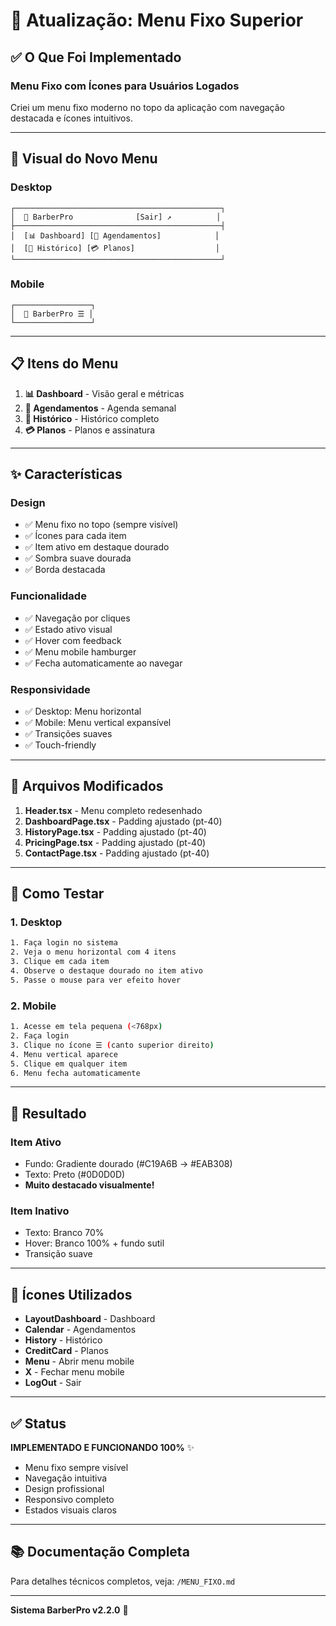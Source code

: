 # 🎉 Atualização: Menu Fixo Superior

## ✅ O Que Foi Implementado

### Menu Fixo com Ícones para Usuários Logados

Criei um menu fixo moderno no topo da aplicação com navegação destacada e ícones intuitivos.

---

## 🎨 Visual do Novo Menu

### Desktop
```
┌──────────────────────────────────────────────┐
│  🔧 BarberPro              [Sair] ↗          │
├──────────────────────────────────────────────┤
│  [📊 Dashboard] [📅 Agendamentos]            │
│  [📜 Histórico] [💳 Planos]                  │
└──────────────────────────────────────────────┘
```

### Mobile
```
┌─────────────────┐
│  🔧 BarberPro ☰ │
└─────────────────┘
```

---

## 📋 Itens do Menu

1. **📊 Dashboard** - Visão geral e métricas
2. **📅 Agendamentos** - Agenda semanal
3. **📜 Histórico** - Histórico completo
4. **💳 Planos** - Planos e assinatura

---

## ✨ Características

### Design
- ✅ Menu fixo no topo (sempre visível)
- ✅ Ícones para cada item
- ✅ Item ativo em destaque dourado
- ✅ Sombra suave dourada
- ✅ Borda destacada

### Funcionalidade
- ✅ Navegação por cliques
- ✅ Estado ativo visual
- ✅ Hover com feedback
- ✅ Menu mobile hamburger
- ✅ Fecha automaticamente ao navegar

### Responsividade
- ✅ Desktop: Menu horizontal
- ✅ Mobile: Menu vertical expansível
- ✅ Transições suaves
- ✅ Touch-friendly

---

## 🔧 Arquivos Modificados

1. **Header.tsx** - Menu completo redesenhado
2. **DashboardPage.tsx** - Padding ajustado (pt-40)
3. **HistoryPage.tsx** - Padding ajustado (pt-40)
4. **PricingPage.tsx** - Padding ajustado (pt-40)
5. **ContactPage.tsx** - Padding ajustado (pt-40)

---

## 🧪 Como Testar

### 1. Desktop
```bash
1. Faça login no sistema
2. Veja o menu horizontal com 4 itens
3. Clique em cada item
4. Observe o destaque dourado no item ativo
5. Passe o mouse para ver efeito hover
```

### 2. Mobile
```bash
1. Acesse em tela pequena (<768px)
2. Faça login
3. Clique no ícone ☰ (canto superior direito)
4. Menu vertical aparece
5. Clique em qualquer item
6. Menu fecha automaticamente
```

---

## 🎯 Resultado

### Item Ativo
- Fundo: Gradiente dourado (#C19A6B → #EAB308)
- Texto: Preto (#0D0D0D)
- **Muito destacado visualmente!**

### Item Inativo
- Texto: Branco 70%
- Hover: Branco 100% + fundo sutil
- Transição suave

---

## 📱 Ícones Utilizados

- **LayoutDashboard** - Dashboard
- **Calendar** - Agendamentos
- **History** - Histórico
- **CreditCard** - Planos
- **Menu** - Abrir menu mobile
- **X** - Fechar menu mobile
- **LogOut** - Sair

---

## ✅ Status

**IMPLEMENTADO E FUNCIONANDO 100%** ✨

- Menu fixo sempre visível
- Navegação intuitiva
- Design profissional
- Responsivo completo
- Estados visuais claros

---

## 📚 Documentação Completa

Para detalhes técnicos completos, veja: `/MENU_FIXO.md`

---

**Sistema BarberPro v2.2.0** 🎊
